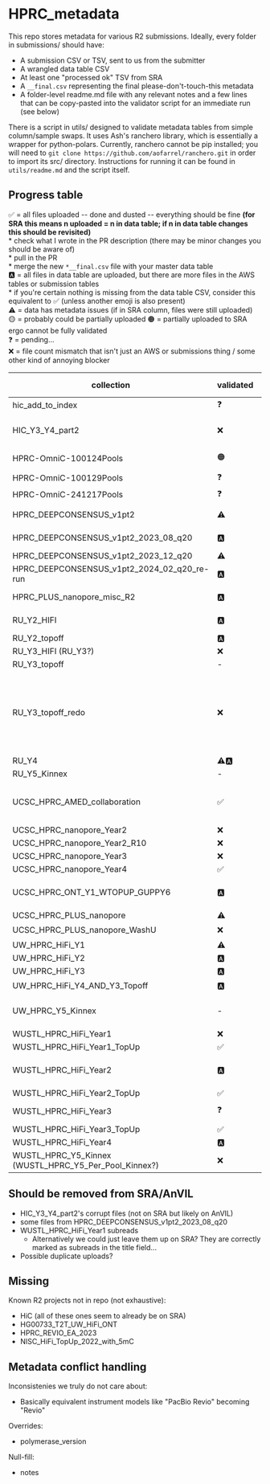  # HPRC_metadata

 This repo stores metadata for various R2 submissions. Ideally, every folder in submissions/ should have:
 * A submission CSV or TSV, sent to us from the submitter
 * A wrangled data table CSV
 * At least one "processed ok" TSV from SRA
 * A `__final.csv` representing the final please-don't-touch-this metadata
 * A folder-level readme.md file with any relevant notes and a few lines that can be copy-pasted into the validator script for an immediate run (see below)

 There is a script in utils/ designed to validate metadata tables from simple column/sample swaps. It uses Ash's ranchero library, which is essentially a wrapper for python-polars. Currently, ranchero cannot be pip installed; you will need to `git clone https://github.com/aofarrel/ranchero.git` in order to import its src/ directory. Instructions for running it can be found in `utils/readme.md` and the script itself.


## Progress table

✅ = all files uploaded -- done and dusted -- everything should be fine **(for SRA this means n uploaded = n in data table; if n in data table changes this should be revisited)**  
	* check what I wrote in the PR description (there may be minor changes you should be aware of)  
	* pull in the PR   
	* merge the new `*__final.csv` file with your master data table  
🅰️ = all files in data table are uploaded, but there are more files in the AWS tables or submission tables  
	* if you're certain nothing is missing from the data table CSV, consider this equivalent to ✅ (unless another emoji is also present)  
⚠️ = data has metadata issues (if in SRA column, files were still uploaded)   
🟡 = probably could be partially uploaded
🟠 = partially uploaded to SRA ergo cannot be fully validated  
❓ = pending...  
❌ = file count mismatch that isn't just an AWS or submissions thing / some other kind of annoying blocker  


| collection | validated | SRA | n AWS | n dtable | n SRA | notes | issues | final |
| --- | --- | --- | --- | --- | --- | --- | --- | --- |
| hic_add_to_index  | ❓ | ❓ |  |  |  | not started |  | |
| HIC_Y3_Y4_part2 | ❌ | 🟠🟡 | 656 | 656 | 652 | Resubmitted without corrupt files as SUB15533226 | **Corrupt files were uploaded that should be removed from AWS working and AnVIL (see readme), also `__final.csv` was not generated** |  |
| HPRC-OmniC-100124Pools | 🟠 | 🟠 | 191 | 96 | 60 | Not all samples were uploaded due to lack of BioSamples | Omni-C/Hi-C conflict | HPRC-OmniC-100124Pools_data_table__final.csv |
| HPRC-OmniC-100129Pools | ❓ | 🟡 |  |  |  | Contain samples that require new BioSamples |  | |
| HPRC-OmniC-241217Pools | ❓ | 🟡 |  |  |  | Contain samples that require new BioSamples |  | |
| HPRC_DEEPCONSENSUS_v1pt2 | ⚠️ | ⚠️ | 132 | 132 | 132 | metadata conflicts: size_selection, design_description, polymerase_version | HPRC_DEEPCONSENSUS_v1pt2_data_table__final.csv |
| HPRC_DEEPCONSENSUS_v1pt2_2023_08_q20 | 🅰️ | ✅ | 168 | 162 | 168 | Some files may have been added incorrectly to SRA and should be rescinded | - | HPRC_DEEPCONSENSUS_v1pt2_2023_08_q20__final.tsv |
| HPRC_DEEPCONSENSUS_v1pt2_2023_12_q20 | ⚠️ | ⚠️ | 197 | 197 | 197 | **May have been uploaded to the wrong BioProject** | conflicts: study, notes, library ID | HPRC_DEEPCONSENSUS_v1pt2_2023_12_q20_data_table__final.csv |
| HPRC_DEEPCONSENSUS_v1pt2_2024_02_q20_re-run | 🅰️ | ✅ | 151 | 151 | 151 | Submitter metadata was 195 files | - | HPRC_DEEPCONSENSUS_v1pt2_2024_02_q20_re-run_data_table__final.csv |
| HPRC_PLUS_nanopore_misc_R2 | 🅰️ | ✅ | 105 | 38 | 38 | - | **HG00733 was at one point given the wrong BioSample -- verify it was not sample-swapped** | HPRC_PLUS_nanopore_misc_R2_data_table__final.csv |
| RU_Y2_HIFI | 🅰️ | ✅ | 128 | 36 | 24 | Had an existing README.md with some notes, is that important? | - | RU_Y2_HIFI_data_table__final.csv |
| RU_Y2_topoff | 🅰️ | ✅ | 29 | 56 | 7 | - | - | RU_Y2_topoff__final.csv |
| RU_Y3_HIFI (RU_Y3?) | ❌ | ⚠️ | 94 | 95?! | 95?! | Found file in wrangled CSV that's not in submitted CSV | Rogue file + wrong PacBio machine (see readme) | RU_Y3_HIFI_data_table__final.csv |
| RU_Y3_topoff | - | - | - | - | - | **Superceeded by RU_Y3_topoff_redo** | - | - |
| RU_Y3_topoff_redo | ❌ | ❌ |  |  | Has the wrong data table CSV (same as the one in RU_Y3_topoff). Cannot validate until that's fixed. | | |
| RU_Y4 | ⚠️🅰️ | ⚠️ | 192 | 96 | 96 | - | 'FIBERSEQ' got dropped from notes column | RU_Y4_data_table__final.csv |
| RU_Y5_Kinnex | - | - | - | - | - | Deprioritized due to being transcriptomic | - | - |
| UCSC_HPRC_AMED_collaboration | ✅ | ✅ | 44 | 44 | Ensure library_ID has `NA` names, not `GM` names | UCSC_HPRC_AMED_collaboration_data_table__final.csv | |
| UCSC_HPRC_nanopore_Year2 | ❌ | ⚠️ | 350 | 175 | 350 | data table is missing half the data? | basecaller_version | UCSC_HPRC_nanopore_Year2/UCSC_HPRC_nanopore_Year2_data_table__final.csv |
| UCSC_HPRC_nanopore_Year2_R10 | ❌ | ⚠️🅰️ | 206 | 103 | 103 | - | Inconsistencies: 'data_type', 'design_description' | UCSC_HPRC_nanopore_Year2_R10_data_table__final.csv |
| UCSC_HPRC_nanopore_Year3 | ❌ | ❌ | - | - | - | **Stuck in SRA limbo, see readme** | - | - |
| UCSC_HPRC_nanopore_Year4 | ✅ | ✅ | 388 | 388 | 388 | AWS transfer seems to be missing some files | - | UCSC_HPRC_nanopore_Year4_data_table__final.csv |
| UCSC_HPRC_ONT_Y1_WTOPUP_GUPPY6 | 🅰️ | ✅ | 374 | 187 | 374 | Data table is missing >100 files, but we have a submission file for them. Ensure that our final data table is not missing these samples! |  | UCSC_HPRC_ONT_Y1_WTOPUP_GUPPY6_data_table__final.csv |
| UCSC_HPRC_PLUS_nanopore | ⚠️ | ⚠️ | 129 | 43 | 43 |  design_description | UCSC_HPRC_PLUS_nanopore_data_table__final.csv |
| UCSC_HPRC_PLUS_nanopore_WashU | ❌ | ❓ |  |  |  | |
| UW_HPRC_HiFi_Y1 | ⚠️ | ⚠️ | 46 | 44?! | 46 | file mismatch (see readme), polymerase_version, notes | UW_HPRC_HiFi_Y1/UW_HPRC_HiFi_Y1_data_table__final.csv |
| UW_HPRC_HiFi_Y2 | 🅰️ | ✅ | 82 | 80 | 80 | **might be double-uploaded? see readme** | UW_HPRC_HiFi_Y2_data_table__final.csv |
| UW_HPRC_HiFi_Y3 | 🅰️ | ⚠️ | 278 | 91 | 91 | possible SRA name change but now I don't think so | | |
| UW_HPRC_HiFi_Y4_AND_Y3_Topoff | 🅰️ | ❓ | 848 | 212 | 212 | Massive file count mismatch |  | UW_HPRC_HiFi_Y4_AND_Y3_Topoff_data_table__final.csv |
| UW_HPRC_Y5_Kinnex | - | - | 94 | - | Deprioritized due to being transcriptomic | - | - |
| WUSTL_HPRC_HiFi_Year1 | ❌ | ✅ | 160 | 80 | 80 | **Subreads were submitted to SRA, see readme** | not checked, see readme | WUSTL_HPRC_HiFi_Year1_post_sra_metadata__NOT_SUBREADS.tsv |
| WUSTL_HPRC_HiFi_Year1_TopUp | ✅ | ✅ | 72 | 36 | 36 |36 | - | - | WUSTL_HPRC_HiFi_Year1_TopUp_data_table__final.csv | 
| WUSTL_HPRC_HiFi_Year2 | 🅰️ | ⚠️ | 178 | 89 | 89 | had a sus post_sra TSV, decided to ignore it | **`ccs_algorithm` goes from 6.0.0 to what looks like a boneless DOI; was a column shifted?** also issues in polymerase_version and notes | WUSTL_HPRC_HiFi_Year2_data_table__final.csv |
| WUSTL_HPRC_HiFi_Year2_TopUp | ✅ | ✅ | 110 | 55 | 55 | - | - | WUSTL_HPRC_HiFi_Year2_TopUp_data_table__final.csv |
| WUSTL_HPRC_HiFi_Year3 | ❓ | ❓ |  |  |  | Seems to have been a name change when uploaded to SRA? | | |
| WUSTL_HPRC_HiFi_Year3_TopUp | ✅ | ✅ | 102 | 51 | 51 | libray IDs were changed | - | WUSTL_HPRC_HiFi_Year3_TopUp/WUSTL_HPRC_HiFi_Year3_TopUp_data_table__final.csv |
| WUSTL_HPRC_HiFi_Year4 | 🅰️ | ✅ | 195 | 97 | 97 | library IDs were changed | - | WUSTL_HPRC_HiFi_Year4_data_table__final.csv |
| WUSTL_HPRC_Y5_Kinnex (WUSTL_HPRC_Y5_Per_Pool_Kinnex?) | ❌ | ❌ | - | - | - | almost ready to upload, you just need to fill in some missing metadata | - |

## Should be removed from SRA/AnVIL
* HIC_Y3_Y4_part2's corrupt files (not on SRA but likely on AnVIL)
* some files from HPRC_DEEPCONSENSUS_v1pt2_2023_08_q20
* WUSTL_HPRC_HiFi_Year1 subreads
	* Alternatively we could just leave them up on SRA? They are correctly marked as subreads in the title field...
* Possible duplicate uploads?

## Missing
Known R2 projects not in repo (not exhaustive):
* HiC (all of these ones seem to already be on SRA)
* HG00733_T2T_UW_HiFi_ONT
* HPRC_REVIO_EA_2023
* NISC_HiFi_TopUp_2022_with_5mC

## Metadata conflict handling
Inconsistenies we truly do not care about:
* Basically equivalent instrument models like "PacBio Revio" becoming "Revio"

Overrides:
* polymerase_version

Null-fill:
* notes

